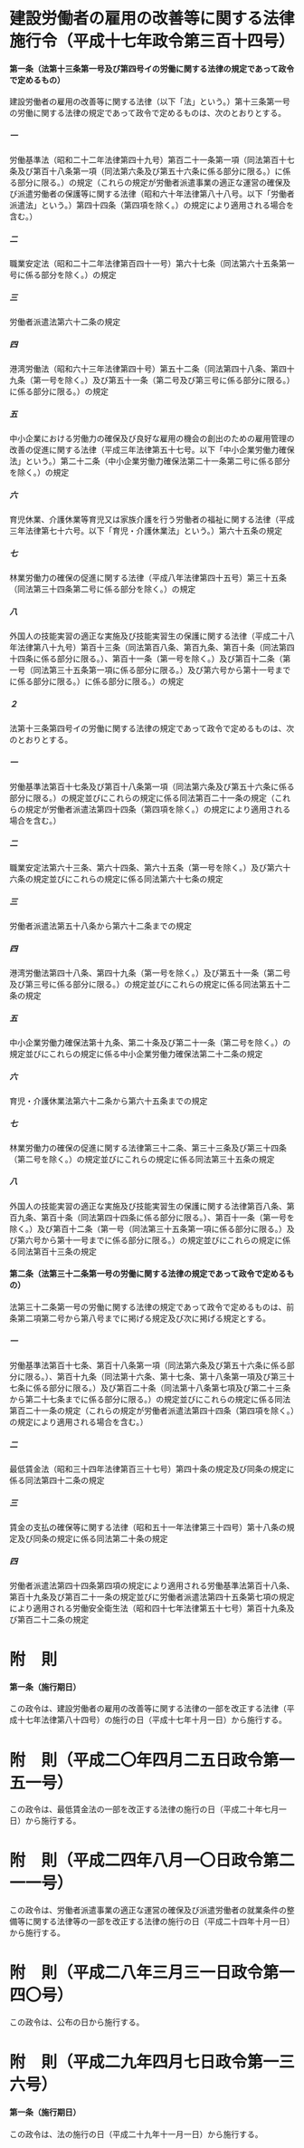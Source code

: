 # 建設労働者の雇用の改善等に関する法律施行令（平成十七年政令第三百十四号）
#### 第一条（法第十三条第一号及び第四号イの労働に関する法律の規定であって政令で定めるもの）
建設労働者の雇用の改善等に関する法律（以下「法」という。）第十三条第一号の労働に関する法律の規定であって政令で定めるものは、次のとおりとする。
##### 一
労働基準法（昭和二十二年法律第四十九号）第百二十一条第一項（同法第百十七条及び第百十八条第一項（同法第六条及び第五十六条に係る部分に限る。）に係る部分に限る。）の規定（これらの規定が労働者派遣事業の適正な運営の確保及び派遣労働者の保護等に関する法律（昭和六十年法律第八十八号。以下「労働者派遣法」という。）第四十四条（第四項を除く。）の規定により適用される場合を含む。）
##### 二
職業安定法（昭和二十二年法律第百四十一号）第六十七条（同法第六十五条第一号に係る部分を除く。）の規定
##### 三
労働者派遣法第六十二条の規定
##### 四
港湾労働法（昭和六十三年法律第四十号）第五十二条（同法第四十八条、第四十九条（第一号を除く。）及び第五十一条（第二号及び第三号に係る部分に限る。）に係る部分に限る。）の規定
##### 五
中小企業における労働力の確保及び良好な雇用の機会の創出のための雇用管理の改善の促進に関する法律（平成三年法律第五十七号。以下「中小企業労働力確保法」という。）第二十二条（中小企業労働力確保法第二十一条第二号に係る部分を除く。）の規定
##### 六
育児休業、介護休業等育児又は家族介護を行う労働者の福祉に関する法律（平成三年法律第七十六号。以下「育児・介護休業法」という。）第六十五条の規定
##### 七
林業労働力の確保の促進に関する法律（平成八年法律第四十五号）第三十五条（同法第三十四条第二号に係る部分を除く。）の規定
##### 八
外国人の技能実習の適正な実施及び技能実習生の保護に関する法律（平成二十八年法律第八十九号）第百十三条（同法第百八条、第百九条、第百十条（同法第四十四条に係る部分に限る。）、第百十一条（第一号を除く。）及び第百十二条（第一号（同法第三十五条第一項に係る部分に限る。）及び第六号から第十一号までに係る部分に限る。）に係る部分に限る。）の規定
##### ２
法第十三条第四号イの労働に関する法律の規定であって政令で定めるものは、次のとおりとする。
##### 一
労働基準法第百十七条及び第百十八条第一項（同法第六条及び第五十六条に係る部分に限る。）の規定並びにこれらの規定に係る同法第百二十一条の規定（これらの規定が労働者派遣法第四十四条（第四項を除く。）の規定により適用される場合を含む。）
##### 二
職業安定法第六十三条、第六十四条、第六十五条（第一号を除く。）及び第六十六条の規定並びにこれらの規定に係る同法第六十七条の規定
##### 三
労働者派遣法第五十八条から第六十二条までの規定
##### 四
港湾労働法第四十八条、第四十九条（第一号を除く。）及び第五十一条（第二号及び第三号に係る部分に限る。）の規定並びにこれらの規定に係る同法第五十二条の規定
##### 五
中小企業労働力確保法第十九条、第二十条及び第二十一条（第二号を除く。）の規定並びにこれらの規定に係る中小企業労働力確保法第二十二条の規定
##### 六
育児・介護休業法第六十二条から第六十五条までの規定
##### 七
林業労働力の確保の促進に関する法律第三十二条、第三十三条及び第三十四条（第二号を除く。）の規定並びにこれらの規定に係る同法第三十五条の規定
##### 八
外国人の技能実習の適正な実施及び技能実習生の保護に関する法律第百八条、第百九条、第百十条（同法第四十四条に係る部分に限る。）、第百十一条（第一号を除く。）及び第百十二条（第一号（同法第三十五条第一項に係る部分に限る。）及び第六号から第十一号までに係る部分に限る。）の規定並びにこれらの規定に係る同法第百十三条の規定
#### 第二条（法第三十二条第一号の労働に関する法律の規定であって政令で定めるもの）
法第三十二条第一号の労働に関する法律の規定であって政令で定めるものは、前条第二項第二号から第八号までに掲げる規定及び次に掲げる規定とする。
##### 一
労働基準法第百十七条、第百十八条第一項（同法第六条及び第五十六条に係る部分に限る。）、第百十九条（同法第十六条、第十七条、第十八条第一項及び第三十七条に係る部分に限る。）及び第百二十条（同法第十八条第七項及び第二十三条から第二十七条までに係る部分に限る。）の規定並びにこれらの規定に係る同法第百二十一条の規定（これらの規定が労働者派遣法第四十四条（第四項を除く。）の規定により適用される場合を含む。）
##### 二
最低賃金法（昭和三十四年法律第百三十七号）第四十条の規定及び同条の規定に係る同法第四十二条の規定
##### 三
賃金の支払の確保等に関する法律（昭和五十一年法律第三十四号）第十八条の規定及び同条の規定に係る同法第二十条の規定
##### 四
労働者派遣法第四十四条第四項の規定により適用される労働基準法第百十八条、第百十九条及び第百二十一条の規定並びに労働者派遣法第四十五条第七項の規定により適用される労働安全衛生法（昭和四十七年法律第五十七号）第百十九条及び第百二十二条の規定
# 附　則
#### 第一条（施行期日）
この政令は、建設労働者の雇用の改善等に関する法律の一部を改正する法律（平成十七年法律第八十四号）の施行の日（平成十七年十月一日）から施行する。
# 附　則（平成二〇年四月二五日政令第一五一号）
この政令は、最低賃金法の一部を改正する法律の施行の日（平成二十年七月一日）から施行する。
# 附　則（平成二四年八月一〇日政令第二一一号）
この政令は、労働者派遣事業の適正な運営の確保及び派遣労働者の就業条件の整備等に関する法律等の一部を改正する法律の施行の日（平成二十四年十月一日）から施行する。
# 附　則（平成二八年三月三一日政令第一四〇号）
この政令は、公布の日から施行する。
# 附　則（平成二九年四月七日政令第一三六号）
#### 第一条（施行期日）
この政令は、法の施行の日（平成二十九年十一月一日）から施行する。
